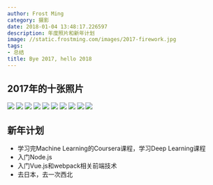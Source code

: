 ```yaml
---
author: Frost Ming
category: 摄影
date: 2018-01-04 13:48:17.226597
description: 年度照片和新年计划
image: //static.frostming.com/images/2017-firework.jpg
tags:
- 总结
title: Bye 2017, hello 2018
---
```


## 2017年的十张照片

![](//static.frostming.com/images/2017-DSC_5512-edited.jpg) ![](//static.frostming.com/images/017-DSC_6028-edited.jpg)
![](//static.frostming.com/images/2017-DSC_6643-edited.jpg) ![](//static.frostming.com/images/017-DSC_7170-edited.jpg)
![](//static.frostming.com/images/2017-DSC_7426-edited.jpg) ![](//static.frostming.com/images/017-DSC_7837-edited.jpg)
![](//static.frostming.com/images/2017-DSC_8465-edited.jpg) ![](//static.frostming.com/images/017-DSC_8506-edited.jpg)
![](//static.frostming.com/images/2017-DSC_9195-edited.jpg) ![](//static.frostming.com/images/017-DSC_9305-edited.jpg)

## 新年计划

* 学习完Machine Learning的Coursera课程，学习Deep Learning课程
* 入门Node.js
* 入门Vue.js和webpack相关前端技术
* 去日本，去一次西北